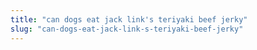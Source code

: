 ```yaml
---
title: "can dogs eat jack link's teriyaki beef jerky"
slug: "can-dogs-eat-jack-link-s-teriyaki-beef-jerky"
---
```


